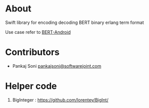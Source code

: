 About
================================================

Swift library for encoding decoding BERT binary erlang term format

Use case refer to [BERT-Android](https://github.com/softwarejoint/BERT-Android)

Contributors
================================================

* Pankaj Soni <pankajsoni@softwarejoint.com>

Helper code
================================================

1. BigInteger : https://github.com/lorentey/BigInt/
